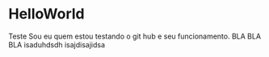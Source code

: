 # HelloWorld
Teste
Sou eu quem estou testando o git hub e seu funcionamento.
BLA BLA BLA 
isaduhdsdh
isajdisajidsa
